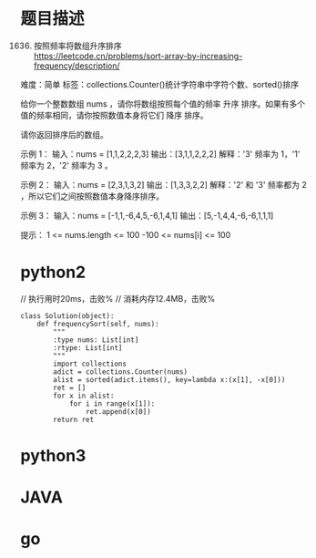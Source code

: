 # 题目描述

1636. 按照频率将数组升序排序  
https://leetcode.cn/problems/sort-array-by-increasing-frequency/description/  

难度：简单
标签：collections.Counter()统计字符串中字符个数、sorted()排序

给你一个整数数组 nums ，请你将数组按照每个值的频率 升序 排序。如果有多个值的频率相同，请你按照数值本身将它们 降序 排序。 

请你返回排序后的数组。

示例 1：
输入：nums = [1,1,2,2,2,3]
输出：[3,1,1,2,2,2]
解释：'3' 频率为 1，'1' 频率为 2，'2' 频率为 3 。

示例 2：
输入：nums = [2,3,1,3,2]
输出：[1,3,3,2,2]
解释：'2' 和 '3' 频率都为 2 ，所以它们之间按照数值本身降序排序。

示例 3：
输入：nums = [-1,1,-6,4,5,-6,1,4,1]
输出：[5,-1,4,4,-6,-6,1,1,1]

提示：
1 <= nums.length <= 100
-100 <= nums[i] <= 100

# python2

// 执行用时20ms，击败%
// 消耗内存12.4MB，击败%
```
class Solution(object):
    def frequencySort(self, nums):
        """
        :type nums: List[int]
        :rtype: List[int]
        """
        import collections
        adict = collections.Counter(nums)
        alist = sorted(adict.items(), key=lambda x:(x[1], -x[0]))
        ret = []
        for x in alist:
            for i in range(x[1]):
                ret.append(x[0])
        return ret
```

# python3 

# JAVA

# go
